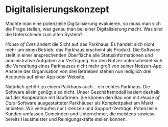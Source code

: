 # Digitalisierungskonzept

Möchte man eine potenzielle Digitalisierung evaluieren, so muss man
sich die Frage stellen, was genau man bei einer Digitalisierung macht.
Was sind die Unterschiede zum alten System?

_House of Cars_ ändert die Sicht auf das Parkhaus. Es handelt sich nicht
mehr um einen Betrieb; das Parkhaus erscheint als Produkt. Die Software
stellt in einer ansprechenden Oberfläche alle Statusinformationen und
administrative Aufgaben zur Verfügung. Für den Nutzer unterscheidet sich
die Verwaltung eines Parkhauses nicht mehr groß von seiner Notizen-App.
Anstelle der Organisation von drei Betrieben stehen nun lediglich drei
Accounts auf einer App oder Website.

Natürlich gehört zu einem Parkhaus auch… ein echtes Parkhaus. Die
Software allein genügt also nicht. Unser Geschäftsmodell basiert deshalb
auf der Kooperation mit Baufirmen. Sie können den Bau von mit
_House of Cars_-Software ausgestatteter Parkhäuser als Komplettpaket am
Markt anbieten. Wir verkaufen nur Lizenzen und Support-Verträge.
Potenzielle Kunden umfassen Gemeinden und Unternehmer, die meistens
sowieso bereits Hausmeister und Reinigungskräfte stellen können.
